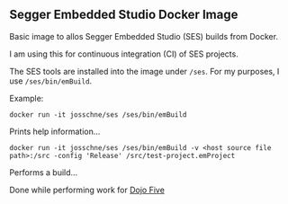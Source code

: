 ## Segger Embedded Studio Docker Image

Basic image to allos Segger Embedded Studio (SES) builds from Docker.

I am using this for continuous integration (CI) of SES projects.

The SES tools are installed into the image under `/ses`. For my purposes, I use `/ses/bin/emBuild`.

Example:

```docker run -it josschne/ses /ses/bin/emBuild```

Prints help information...


```docker run -it josschne/ses /ses/bin/emBuild -v <host source file path>:/src -config 'Release' /src/test-project.emProject```

Performs a build...

Done while performing work for [Dojo Five](https://dojofive.com)
